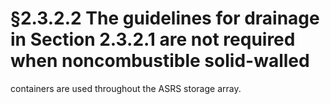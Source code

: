 # §2.3.2.2 The guidelines for drainage in Section 2.3.2.1 are not required when noncombustible solid-walled



containers are used throughout the ASRS storage array.